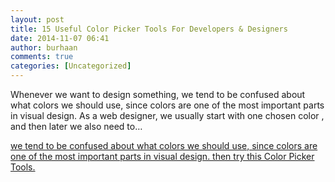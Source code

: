 ```yaml
---
layout: post
title: 15 Useful Color Picker Tools For Developers & Designers
date: 2014-11-07 06:41
author: burhaan
comments: true
categories: [Uncategorized]
---
```

Whenever we want to design something, we tend to be confused about what colors we should use, since colors are one of the most important parts in visual design. As a web designer, we usually start with one chosen color , and then later we also need to…﻿<p class='wdgpo_gplus_attachment wdgpo_gplus_article_attachment'><a class='wdgpo_gplus_article_attachment_link' href='http://www.woltbit.com/resources/15-useful-color-picker-tools'>we tend to be confused about what colors we should use, since colors are one of the most important parts in visual design. then try this Color Picker Tools.</a></p>
